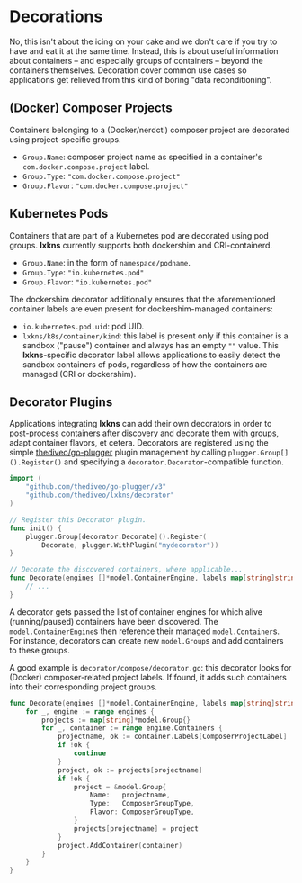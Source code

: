 # Decorations

No, this isn't about the icing on your cake and we don't care if you try to have
and eat it at the same time. Instead, this is about useful information about
containers – and especially groups of containers – beyond the containers
themselves. Decoration cover common use cases so applications get relieved from
this kind of boring "data reconditioning".

## (Docker) Composer Projects

Containers belonging to a (Docker/nerdctl) composer project are decorated using
project-specific groups.

- `Group.Name`: composer project name as specified in a container's
  `com.docker.compose.project` label.
- `Group.Type`: `"com.docker.compose.project"`
- `Group.Flavor`: `"com.docker.compose.project"`

## Kubernetes Pods

Containers that are part of a Kubernetes pod are decorated using pod groups.
**lxkns** currently supports both dockershim and CRI-containerd.

- `Group.Name`: in the form of `namespace/podname`.
- `Group.Type`: `"io.kubernetes.pod"`
- `Group.Flavor`: `"io.kubernetes.pod"`

The dockershim decorator additionally ensures that the aforementioned container
labels are even present for dockershim-managed containers:

- `io.kubernetes.pod.uid`: pod UID.
- `lxkns/k8s/container/kind`: this label is present only if this container is a
  sandbox ("pause") container and always has an empty `""` value. This
  **lxkns**-specific decorator label allows applications to easily detect the
  sandbox containers of pods, regardless of how the containers are managed (CRI
  or dockershim).

## Decorator Plugins

Applications integrating **lxkns** can add their own decorators in order to
post-process containers after discovery and decorate them with groups, adapt
container flavors, et cetera. Decorators are registered using the simple
[thediveo/go-plugger](https://github.com/thediveo/go-plugger) plugin management
by calling `plugger.Group[]().Register()` and specifying a
`decorator.Decorator`-compatible function.

```go
import (
    "github.com/thediveo/go-plugger/v3"
    "github.com/thediveo/lxkns/decorator"
)

// Register this Decorator plugin.
func init() {
    plugger.Group[decorator.Decorate]().Register(
		Decorate, plugger.WithPlugin("mydecorator"))
}

// Decorate the discovered containers, where applicable...
func Decorate(engines []*model.ContainerEngine, labels map[string]string) {
    // ...
}
```

A decorator gets passed the list of container engines for which alive
(running/paused) containers have been discovered. The `model.ContainerEngine`s
then reference their managed `model.Container`s. For instance, decorators can create new `model.Group`s and add containers to these groups.

A good example is `decorator/compose/decorator.go`: this decorator looks for
(Docker) composer-related project labels. If found, it adds such containers into
their corresponding project groups.

```go
func Decorate(engines []*model.ContainerEngine, labels map[string]string) {
    for _, engine := range engines {
        projects := map[string]*model.Group{}
        for _, container := range engine.Containers {
            projectname, ok := container.Labels[ComposerProjectLabel]
            if !ok {
                continue
            }
            project, ok := projects[projectname]
            if !ok {
                project = &model.Group{
                    Name:   projectname,
                    Type:   ComposerGroupType,
                    Flavor: ComposerGroupType,
                }
                projects[projectname] = project
            }
            project.AddContainer(container)
        }
    }
}
```

